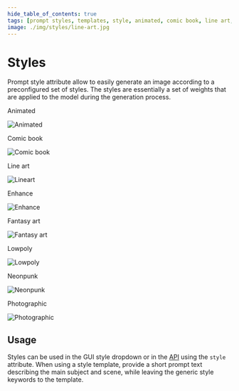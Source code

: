 ```yaml
---
hide_table_of_contents: true
tags: [prompt styles, templates, style, animated, comic book, line art, enhance, fantasy art, lowpoly, neonpunk, photographic]
image: ./img/styles/line-art.jpg
---
```

# Styles

Prompt style attribute allow to easily generate an image according to a preconfigured set of styles. The styles are essentially a set of weights that are applied to the model during the generation process.


<div style={{ display: "grid", 'grid-template-columns': '1fr 1fr 1fr 1fr', gap: '1.5rem' }}>
<div>
<figcaption>Animated</figcaption>

![Animated](./img/styles/animated.jpg)
</div>
<div>
<figcaption>Comic book</figcaption>

![Comic book](./img/styles/comics.jpg)
</div>
<div>
<figcaption>Line art</figcaption>

![Lineart](./img/styles/line-art.jpg)
</div><div>
<figcaption>Enhance</figcaption>

![Enhance](./img/styles/enhance.jpg)
</div>
</div>

<div style={{ display: "grid", 'grid-template-columns': '1fr 1fr 1fr 1fr', gap: '1.5rem' }}>
<div>
<figcaption>Fantasy art</figcaption>

![Fantasy art](./img/styles/fantasy-art.jpg)
</div>
<div>
<figcaption>Lowpoly</figcaption>

![Lowpoly](./img/styles/lowpoly.jpg)
</div>
<div>
<figcaption>Neonpunk</figcaption>

![Neonpunk](./img/styles/neonpunk.jpg)
</div><div>
<figcaption>Photographic</figcaption>

![Photographic](./img/styles/photographic.jpg)
</div>
</div>

## Usage

Styles can be used in the GUI style dropdown or in the [API](/docs/api/prompt/create/#backend_version-optional) using the `style` attribute. When using a style template, provide a short prompt text describing the main subject and scene, while leaving the generic style keywords to the template.

